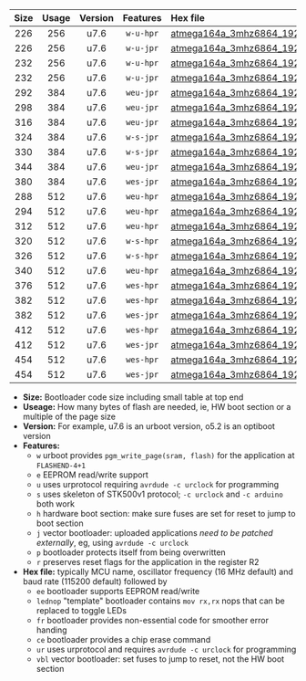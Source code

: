 |Size|Usage|Version|Features|Hex file|
|:-:|:-:|:-:|:-:|:--|
|226|256|u7.6|`w-u-hpr`|[atmega164a_3mhz6864_19200bps_ur.hex](https://raw.githubusercontent.com/stefanrueger/urboot/main//atmega164a_3mhz6864_19200bps_ur.hex)|
|226|256|u7.6|`w-u-jpr`|[atmega164a_3mhz6864_19200bps_ur_vbl.hex](https://raw.githubusercontent.com/stefanrueger/urboot/main//atmega164a_3mhz6864_19200bps_ur_vbl.hex)|
|232|256|u7.6|`w-u-hpr`|[atmega164a_3mhz6864_19200bps_lednop_ur.hex](https://raw.githubusercontent.com/stefanrueger/urboot/main//atmega164a_3mhz6864_19200bps_lednop_ur.hex)|
|232|256|u7.6|`w-u-jpr`|[atmega164a_3mhz6864_19200bps_lednop_ur_vbl.hex](https://raw.githubusercontent.com/stefanrueger/urboot/main//atmega164a_3mhz6864_19200bps_lednop_ur_vbl.hex)|
|292|384|u7.6|`weu-jpr`|[atmega164a_3mhz6864_19200bps_ee_ur_vbl.hex](https://raw.githubusercontent.com/stefanrueger/urboot/main//atmega164a_3mhz6864_19200bps_ee_ur_vbl.hex)|
|298|384|u7.6|`weu-jpr`|[atmega164a_3mhz6864_19200bps_ee_lednop_ur_vbl.hex](https://raw.githubusercontent.com/stefanrueger/urboot/main//atmega164a_3mhz6864_19200bps_ee_lednop_ur_vbl.hex)|
|316|384|u7.6|`weu-jpr`|[atmega164a_3mhz6864_19200bps_ee_lednop_fr_ur_vbl.hex](https://raw.githubusercontent.com/stefanrueger/urboot/main//atmega164a_3mhz6864_19200bps_ee_lednop_fr_ur_vbl.hex)|
|324|384|u7.6|`w-s-jpr`|[atmega164a_3mhz6864_19200bps_vbl.hex](https://raw.githubusercontent.com/stefanrueger/urboot/main//atmega164a_3mhz6864_19200bps_vbl.hex)|
|330|384|u7.6|`w-s-jpr`|[atmega164a_3mhz6864_19200bps_lednop_vbl.hex](https://raw.githubusercontent.com/stefanrueger/urboot/main//atmega164a_3mhz6864_19200bps_lednop_vbl.hex)|
|344|384|u7.6|`weu-jpr`|[atmega164a_3mhz6864_19200bps_ee_lednop_fr_ce_ur_vbl.hex](https://raw.githubusercontent.com/stefanrueger/urboot/main//atmega164a_3mhz6864_19200bps_ee_lednop_fr_ce_ur_vbl.hex)|
|380|384|u7.6|`wes-jpr`|[atmega164a_3mhz6864_19200bps_ee_vbl.hex](https://raw.githubusercontent.com/stefanrueger/urboot/main//atmega164a_3mhz6864_19200bps_ee_vbl.hex)|
|288|512|u7.6|`weu-hpr`|[atmega164a_3mhz6864_19200bps_ee_ur.hex](https://raw.githubusercontent.com/stefanrueger/urboot/main//atmega164a_3mhz6864_19200bps_ee_ur.hex)|
|294|512|u7.6|`weu-hpr`|[atmega164a_3mhz6864_19200bps_ee_lednop_ur.hex](https://raw.githubusercontent.com/stefanrueger/urboot/main//atmega164a_3mhz6864_19200bps_ee_lednop_ur.hex)|
|312|512|u7.6|`weu-hpr`|[atmega164a_3mhz6864_19200bps_ee_lednop_fr_ur.hex](https://raw.githubusercontent.com/stefanrueger/urboot/main//atmega164a_3mhz6864_19200bps_ee_lednop_fr_ur.hex)|
|320|512|u7.6|`w-s-hpr`|[atmega164a_3mhz6864_19200bps.hex](https://raw.githubusercontent.com/stefanrueger/urboot/main//atmega164a_3mhz6864_19200bps.hex)|
|326|512|u7.6|`w-s-hpr`|[atmega164a_3mhz6864_19200bps_lednop.hex](https://raw.githubusercontent.com/stefanrueger/urboot/main//atmega164a_3mhz6864_19200bps_lednop.hex)|
|340|512|u7.6|`weu-hpr`|[atmega164a_3mhz6864_19200bps_ee_lednop_fr_ce_ur.hex](https://raw.githubusercontent.com/stefanrueger/urboot/main//atmega164a_3mhz6864_19200bps_ee_lednop_fr_ce_ur.hex)|
|376|512|u7.6|`wes-hpr`|[atmega164a_3mhz6864_19200bps_ee.hex](https://raw.githubusercontent.com/stefanrueger/urboot/main//atmega164a_3mhz6864_19200bps_ee.hex)|
|382|512|u7.6|`wes-hpr`|[atmega164a_3mhz6864_19200bps_ee_lednop.hex](https://raw.githubusercontent.com/stefanrueger/urboot/main//atmega164a_3mhz6864_19200bps_ee_lednop.hex)|
|382|512|u7.6|`wes-jpr`|[atmega164a_3mhz6864_19200bps_ee_lednop_vbl.hex](https://raw.githubusercontent.com/stefanrueger/urboot/main//atmega164a_3mhz6864_19200bps_ee_lednop_vbl.hex)|
|412|512|u7.6|`wes-hpr`|[atmega164a_3mhz6864_19200bps_ee_lednop_fr.hex](https://raw.githubusercontent.com/stefanrueger/urboot/main//atmega164a_3mhz6864_19200bps_ee_lednop_fr.hex)|
|412|512|u7.6|`wes-jpr`|[atmega164a_3mhz6864_19200bps_ee_lednop_fr_vbl.hex](https://raw.githubusercontent.com/stefanrueger/urboot/main//atmega164a_3mhz6864_19200bps_ee_lednop_fr_vbl.hex)|
|454|512|u7.6|`wes-hpr`|[atmega164a_3mhz6864_19200bps_ee_lednop_fr_ce.hex](https://raw.githubusercontent.com/stefanrueger/urboot/main//atmega164a_3mhz6864_19200bps_ee_lednop_fr_ce.hex)|
|454|512|u7.6|`wes-jpr`|[atmega164a_3mhz6864_19200bps_ee_lednop_fr_ce_vbl.hex](https://raw.githubusercontent.com/stefanrueger/urboot/main//atmega164a_3mhz6864_19200bps_ee_lednop_fr_ce_vbl.hex)|

- **Size:** Bootloader code size including small table at top end
- **Useage:** How many bytes of flash are needed, ie, HW boot section or a multiple of the page size
- **Version:** For example, u7.6 is an urboot version, o5.2 is an optiboot version
- **Features:**
  + `w` urboot provides `pgm_write_page(sram, flash)` for the application at `FLASHEND-4+1`
  + `e` EEPROM read/write support
  + `u` uses urprotocol requiring `avrdude -c urclock` for programming
  + `s` uses skeleton of STK500v1 protocol; `-c urclock` and `-c arduino` both work
  + `h` hardware boot section: make sure fuses are set for reset to jump to boot section
  + `j` vector bootloader: uploaded applications *need to be patched externally*, eg, using `avrdude -c urclock`
  + `p` bootloader protects itself from being overwritten
  + `r` preserves reset flags for the application in the register R2
- **Hex file:** typically MCU name, oscillator frequency (16 MHz default) and baud rate (115200 default) followed by
  + `ee` bootloader supports EEPROM read/write
  + `lednop` "template" bootloader contains `mov rx,rx` nops that can be replaced to toggle LEDs
  + `fr` bootloader provides non-essential code for smoother error handing
  + `ce` bootloader provides a chip erase command
  + `ur` uses urprotocol and requires `avrdude -c urclock` for programming
  + `vbl` vector bootloader: set fuses to jump to reset, not the HW boot section
